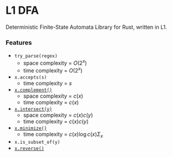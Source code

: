 # L1 DFA
Deterministic Finite-State Automata Library for Rust, written in L1.

### Features

- `try_parse(regex)`
  - space complexity = $O(2^x)$
  - time complexity = $O(2^x)$
- `x.accepts(s)`
  - time complexity = $s$
- [`x.complement()`](https://cs.stackexchange.com/questions/49318/dfa-complement-dfa-on-a-b-that-accepts-string-where-the-numbers-of-as-n)
  - space complexity = $c(x)$
  - time complexity = $c(x)$
- [`x.intersect(y)`](https://math.stackexchange.com/questions/1166225/checking-understanding-of-dfa-regular-operations-intersection-and-star)
  - space complexity = $c(x)c(y)$
  - time complexity = $c(x)c(y)$
- [`x.minimize()`](https://en.wikipedia.org/wiki/DFA_minimization)
  - time complexity = $c(x)\log c(x)\Sigma_x$
- `x.is_subset_of(y)`
- [`x.reverse()`](https://cs.stackexchange.com/questions/39622/designing-a-dfa-and-the-reverse-of-it)
